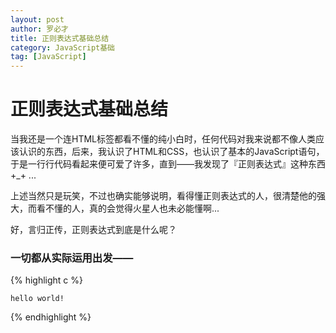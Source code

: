 ```yaml
---
layout: post
author: 罗必才
title: 正则表达式基础总结
category: JavaScript基础
tag: [JavaScript]
---
```


# 正则表达式基础总结

当我还是一个连HTML标签都看不懂的纯小白时，任何代码对我来说都不像人类应该认识的东西，后来，我认识了HTML和CSS，也认识了基本的JavaScript语句，于是一行行代码看起来便可爱了许多，直到——我发现了『正则表达式』这种东西 +_+ ...

上述当然只是玩笑，不过也确实能够说明，看得懂正则表达式的人，很清楚他的强大，而看不懂的人，真的会觉得火星人也未必能懂啊...

好，言归正传，正则表达式到底是什么呢？

### 一切都从实际运用出发——

{% highlight c %}

	hello world!

{% endhighlight %}

